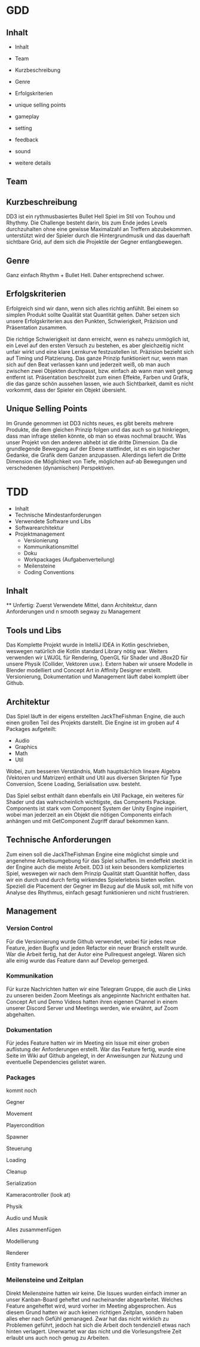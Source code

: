 # GDD

## Inhalt

- Inhalt

- Team

- Kurzbeschreibung

- Genre

- Erfolgskriterien

- unique selling points

- gameplay

- setting

- feedback

- sound

- weitere details

## Team

## Kurzbeschreibung

DD3 ist ein rythmusbasiertes Bullet Hell Spiel im Stil von Touhou und Rhythmy. Die Challenge besteht darin, bis zum Ende jedes Levels durchzuhalten ohne eine gewisse Maximalzahl an Treffern abzubekommen. unterstützt wird der Spieler durch die Hintergrundmusik und das dauerhaft sichtbare Grid, auf dem sich die Projektile der Gegner entlangbewegen.

## Genre

Ganz einfach Rhythm + Bullet Hell. Daher entsprechend schwer.

## Erfolgskriterien

Erfolgreich sind wir dann, wenn sich alles richtig anfühlt. Bei einem so simplen Produkt sollte Qualität stat Quantität gelten. Daher setzen sich unsere Erfolgskriterien aus den Punkten, Schwierigkeit, Präzision und Präsentation zusammen. 

Die richtige Schwierigkeit ist dann erreicht, wenn es nahezu unmöglich ist, ein Level auf den ersten Versuch zu bestehen, es aber gleichzeitig nicht unfair wirkt und eine klare Lernkurve festzustellen ist. Präzision bezieht sich auf Timing und Platzierung. Das ganze Prinzip funktioniert nur, wenn man sich auf den Beat verlassen kann und jederzeit weiß, ob man auch zwischen zwei Objekten durchpasst, bzw. einfach ab wann man weit genug entfernt ist. Präsentation beschreibt zum einen Effekte, Farben und Grafik, die das ganze schön aussehen lassen, wie auch Sichtbarkeit, damit es nicht vorkommt, dass der Spieler ein Objekt übersieht.

## Unique Selling Points

Im Grunde genommen ist DD3 nichts neues, es gibt bereits mehrere Produkte, die dem gleichen Prinzip folgen und das auch so gut hinkriegen, dass man infrage stellen könnte, ob man so etwas nochmal braucht. Was unser Projekt von den anderen abhebt ist die dritte Dimension. Da die grundlegende Bewegung auf der Ebene stattfindet, ist es ein logischer Gedanke, die Grafik dem Ganzen anzupassen. Allerdings liefert die Dritte Dimension die Möglichkeit von Tiefe, möglichen auf-ab Bewegungen und verschedenen (dynamischen) Perspektiven.

# TDD

- Inhalt
- Technische Mindestanforderungen
- Verwendete Software und Libs
- Softwarearchitektur
- Projektmanagement
    - Versionierung
    - Kommunikationsmittel
    - Doku
    - Workpackages (Aufgabenverteilung)
    - Meilensteine
    - Coding Conventions

## Inhalt

** Unfertig:
Zuerst Verwendete Mittel, dann Architektur, dann Anforderungen und n smooth segway zu Management

## Tools und Libs

Das Komplette Projekt wurde in IntelliJ IDEA in Kotlin geschrieben, weswegen natürlich die Kotlin standard Library nötig war. Weiters verwenden wir LWJGL für Rendering, OpenGL für Shader und JBox2D für unsere Physik (Collider, Vektoren usw.). Extern haben wir unsere Modelle in Blender modelliert und Concept Art in Affinity Designer erstellt. Versionierung, Dokumentation und Management läuft dabei komplett über Github.

## Architektur

Das Spiel läuft in der eigens erstellten JackTheFishman Engine, die auch einen großen Teil des Projekts darstellt. Die Engine ist im groben auf 4 Packages aufgeteilt: 

- Audio
- Graphics
- Math
- Util

Wobei, zum besseren Verständnis, Math hauptsächlich lineare Algebra (Vektoren und Matrizen) enthält und Util aus diversen Skripten für Type Conversion, Scene Loading, Serialisation usw. besteht.

Das Spiel selbst enthält dann ebenfalls ein Util Package, ein weiteres für Shader und das wahrscheinlich wichtigste, das Compnents Package. Components ist stark vom Component System der Unity Engine inspiriert, wobei man jederzeit an ein Objekt die nötigen Components einfach anhängen und mit GetComponent Zugriff darauf bekommen kann.

## Technische Anforderungen

Zum einen soll die JackTheFishman Engine eine möglichst simple und angenehme Arbeitsumgebung für das Spiel schaffen. Im endeffekt steckt in der Engine auch die meiste Arbeit. DD3 ist kein besonders kompliziertes Spiel, weswegen wir nach dem Prinzip Qualität statt Quantität hoffen, dass wir ein durch und durch fertig wirkendes Spielerlebnis bieten wollen. Speziell die Placement der Gegner im Bezug auf die Musik soll, mit hilfe von Analyse des Rhythmus, einfach gesagt funktionieren und nicht frustrieren.

## Management

### Version Control

Für die Versionierung wurde Github verwendet, wobei für jedes neue Feature, jeden Bugfix und jeden Refactor ein neuer Branch erstellt wurde. War die Arbeit fertig, hat der Autor eine Pullrequest angelegt. Waren sich alle einig wurde das Feature dann auf Develop gemerged.

### Kommunikation

Für kurze Nachrichten hatten wir eine Telegram Gruppe, die auch die Links zu unseren beiden Zoom Meetings als angepinnte Nachricht enthalten hat. Concept Art und Demo Videos hatten ihren eigenen Channel in einem unserer Discord Server und Meetings werden, wie erwähnt, auf Zoom abgehalten.

### Dokumentation

Für jedes Feature hatten wir im Meeting ein Issue mit einer groben auflistung der Anforderungen erstellt. War das Feature fertig, wurde eine Seite im Wiki auf Github angelegt, in der Anweisungen zur Nutzung und eventuelle Dependencies gelistet waren.

### Packages

kommt noch

Gegner

Movement

Playercondition

Spawner

Steuerung

Loading

Cleanup

Serialization

Kameracontroller (look at)

Physik

Audio und Musik

Alles zusammenfügen

Modellierung

Renderer

Entity framework



### Meilensteine und Zeitplan

Direkt Meilensteine hatten wir keine. Die Issues wurden einfach immer an unser Kanban-Board geheftet und nacheinander abgearbeitet. Welches Feature angeheftet wird, wurd vorher im Meeting abgesprochen. Aus diesem Grund hatten wir auch keinen richtigen Zeitplan, sondern haben alles eher nach Gefühl gemanaged. Zwar hat das nicht wirklich zu Problemen geführt, jedoch hat sich die Arbeit doch tendenziell etwas nach hinten verlagert. Unerwartet war das nicht und die Vorlesungsfreie Zeit erlaubt uns auch noch genug zu Arbeiten.